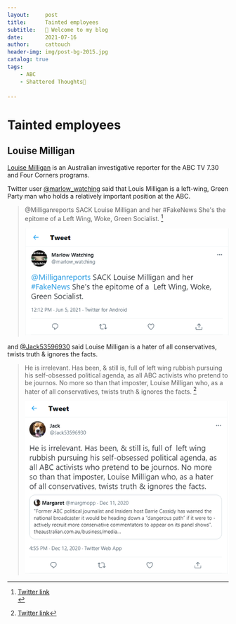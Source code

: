 ```yaml
---
layout:     post                   
title:      Tainted employees
subtitle:   👋 Welcome to my blog
date:       2021-07-16              
author:     cattouch                    
header-img: img/post-bg-2015.jpg    
catalog: true                      
tags:                            
    - ABC
    - Shattered Thoughts🧠

---
```


# Tainted employees

## Louise Milligan

[Louise Milligan](https://en.wikipedia.org/wiki/Louise_Milligan) is an Australian investigative reporter for the ABC TV 7.30 and Four Corners programs. 

Twitter user [@marlow_watching](https://twitter.com/marlow_watching) said that Louis Milligan is a left-wing, Green Party man who holds a relatively important position at the ABC.
> @Milliganreports SACK Louise Milligan and her #FakeNews She's the epitome of a  Left Wing, Woke, Green Socialist. [^1]
> 
> ![screenshot](https://github.com/cattouch/ABC/blob/main/Screenshot/Screenshot_ksjh25z.png?raw=true)

and [@Jack53596930](https://twitter.com/Jack53596930/status/1337682526660304896) said  Louise Milligan is a hater of all conservatives, twists truth & ignores the facts.

> He is irrelevant. Has been, & still is, full of  left wing rubbish pursuing his self-obsessed political agenda, as all ABC activists who pretend to be journos. No more so than that imposter, Louise Milligan who, as a hater of all conservatives, twists truth & ignores the facts. [^2]
>
> ![screenshot](https://github.com/cattouch/ABC/blob/main/Screenshot/Screenshot_ao2jdz2.png?raw=true)



<!--GitHub Markdown doesn't support footnotes-->
[^1]: [Twitter link](https://twitter.com/marlow_watching/status/1401029096394555393) </br>

[^2]: [Twitter link](https://twitter.com/Jack53596930/status/1337682526660304896)
